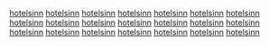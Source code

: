 <a href="http://maps.google.mg/url?q=https://sunvilla.in">hotelsinn</a>
<a href="https://www.google.dj/url?q=https://sunvilla.in">hotelsinn</a>
<a href="http://images.google.com.ag/url?q=https://sunvilla.in">hotelsinn</a>
<a href="http://maps.google.com.ag/url?q=https://sunvilla.in">hotelsinn</a>
<a href="https://www.google.com.ag/url?q=https://sunvilla.in">hotelsinn</a>
<a href="http://images.google.com.om/url?q=https://sunvilla.in">hotelsinn</a>
<a href="https://www.google.com.af/url?q=https://sunvilla.in">hotelsinn</a>
<a href="http://images.google.com.jm/url?q=https://sunvilla.in">hotelsinn</a>
<a href="https://www.google.com.jm/url?q=https://sunvilla.in">hotelsinn</a>
<a href="http://maps.google.rw/url?q=https://sunvilla.in">hotelsinn</a>
<a href="http://images.google.com.na/url?q=https://sunvilla.in">hotelsinn</a>
<a href="http://maps.google.com.na/url?q=https://sunvilla.in">hotelsinn</a>
<a href="https://www.google.com.na/url?q=https://sunvilla.in">hotelsinn</a>
<a href="http://images.google.co.zm/url?q=https://sunvilla.in">hotelsinn</a>
<a href="http://maps.google.co.zm/url?q=https://sunvilla.in">hotelsinn</a>
<a href="https://www.google.co.zm/url?q=https://sunvilla.in">hotelsinn</a>
<a href="https://www.google.vg/url?q=https://sunvilla.in">hotelsinn</a>
<a href="http://images.google.rw/url?q=https://sunvilla.in">hotelsinn</a>
<a href="http://images.google.com.bn/url?q=https://sunvilla.in">hotelsinn</a>
<a href="https://www.google.com.bn/url?q=https://sunvilla.in">hotelsinn</a>
<a href="http://images.google.fm/url?q=https://sunvilla.in">hotelsinn</a>
